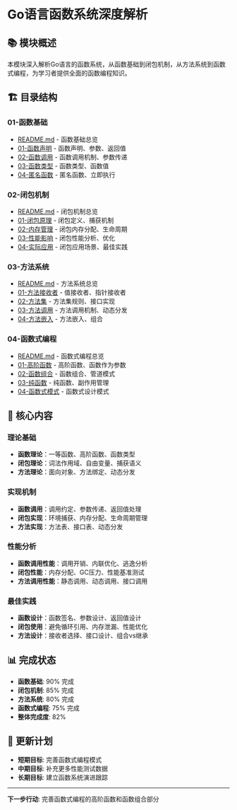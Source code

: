 # Go语言函数系统深度解析

## 📚 **模块概述**

本模块深入解析Go语言的函数系统，从函数基础到闭包机制，从方法系统到函数式编程，为学习者提供全面的函数编程知识。

## 🏗️ **目录结构**

### **01-函数基础**

- [README.md](01-函数基础/README.md) - 函数基础总览
- [01-函数声明](01-函数基础/01-函数声明/) - 函数声明、参数、返回值
- [02-函数调用](01-函数基础/02-函数调用/) - 函数调用机制、参数传递
- [03-函数类型](01-函数基础/03-函数类型/) - 函数类型、函数值
- [04-匿名函数](01-函数基础/04-匿名函数/) - 匿名函数、立即执行

### **02-闭包机制**

- [README.md](02-闭包机制/README.md) - 闭包机制总览
- [01-闭包原理](02-闭包机制/01-闭包原理/) - 闭包定义、捕获机制
- [02-内存管理](02-闭包机制/02-内存管理/) - 闭包内存分配、生命周期
- [03-性能影响](02-闭包机制/03-性能影响/) - 闭包性能分析、优化
- [04-实际应用](02-闭包机制/04-实际应用/) - 闭包应用场景、最佳实践

### **03-方法系统**

- [README.md](03-方法系统/README.md) - 方法系统总览
- [01-方法接收者](03-方法系统/01-方法接收者/) - 值接收者、指针接收者
- [02-方法集](03-方法系统/02-方法集/) - 方法集规则、接口实现
- [03-方法调用](03-方法系统/03-方法调用/) - 方法调用机制、动态分发
- [04-方法嵌入](03-方法系统/04-方法嵌入/) - 方法嵌入、组合

### **04-函数式编程**

- [README.md](04-函数式编程/README.md) - 函数式编程总览
- [01-高阶函数](04-函数式编程/01-高阶函数/) - 高阶函数、函数作为参数
- [02-函数组合](04-函数式编程/02-函数组合/) - 函数组合、管道模式
- [03-纯函数](04-函数式编程/03-纯函数/) - 纯函数、副作用管理
- [04-函数式模式](04-函数式编程/04-函数式模式/) - 函数式设计模式

## 🎯 **核心内容**

### **理论基础**

- **函数理论**：一等函数、高阶函数、函数类型
- **闭包理论**：词法作用域、自由变量、捕获语义
- **方法理论**：面向对象、方法绑定、动态分发

### **实现机制**

- **函数调用**：调用约定、参数传递、返回值处理
- **闭包实现**：环境捕获、内存分配、生命周期管理
- **方法实现**：方法表、接口表、动态分发

### **性能分析**

- **函数调用性能**：调用开销、内联优化、逃逸分析
- **闭包性能**：内存分配、GC压力、性能基准测试
- **方法调用性能**：静态调用、动态调用、接口调用

### **最佳实践**

- **函数设计**：函数签名、参数设计、返回值设计
- **闭包使用**：避免循环引用、内存泄漏、性能优化
- **方法设计**：接收者选择、接口设计、组合vs继承

## 📊 **完成状态**

- **函数基础**: 90% 完成
- **闭包机制**: 85% 完成
- **方法系统**: 80% 完成
- **函数式编程**: 75% 完成
- **整体完成度**: 82%

## 🔄 **更新计划**

- **短期目标**: 完善函数式编程模式
- **中期目标**: 补充更多性能测试数据
- **长期目标**: 建立函数系统演进跟踪

---

**下一步行动**: 完善函数式编程的高阶函数和函数组合部分
